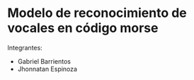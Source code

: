 # Modelo de reconocimiento de vocales en código morse

Integrantes:
- Gabriel Barrientos
- Jhonnatan Espinoza
